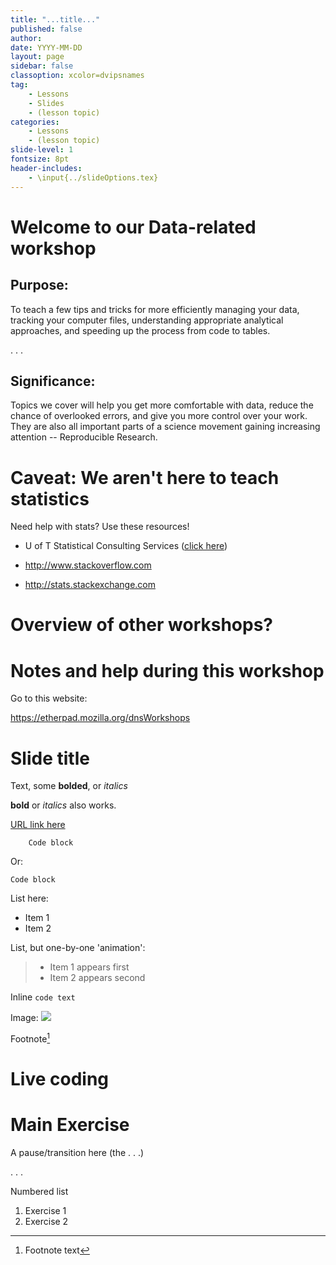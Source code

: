 ```yaml
---
title: "...title..."
published: false
author: 
date: YYYY-MM-DD
layout: page
sidebar: false
classoption: xcolor=dvipsnames
tag:
    - Lessons
    - Slides
    - (lesson topic)
categories:
    - Lessons
    - (lesson topic)
slide-level: 1
fontsize: 8pt
header-includes:
    - \input{../slideOptions.tex}
---
```

    
# Welcome to our Data-related workshop #

## Purpose: ##

To teach a few tips and tricks for more efficiently managing your
data, tracking your computer files, understanding appropriate
analytical approaches, and speeding up the process from code to
tables.

. . .

## Significance: ##

Topics we cover will help you get more comfortable with data, reduce
the chance of overlooked errors, and give you more control over your
work. They are also all important parts of a science movement gaining
increasing attention -- Reproducible Research.

# Caveat: We aren't here to teach statistics #

Need help with stats? Use these resources!

* U of T Statistical Consulting Services ([click here](http://www.utstat.toronto.edu/wordpress/?page_id=25))

* <http://www.stackoverflow.com>

* <http://stats.stackexchange.com>

# Overview of other workshops? #

# Notes and help during this workshop #

Go to this website:

<https://etherpad.mozilla.org/dnsWorkshops>

# Slide title #

Text, some **bolded**, or *italics*

__bold__ or _italics_ also works.

[URL link here](http://link/here.com)

```
    Code block
```

Or:

    Code block

List here:

* Item 1
* Item 2

List, but one-by-one 'animation':

> * Item 1 appears first
> * Item 2 appears second

Inline `code text`

Image:
![](../images/file.png)

Footnote[^1]

[^1]: Footnote text

# Live coding #

# Main Exercise #

A pause/transition here (the . . .)

. . .

Numbered list

1. Exercise 1
2. Exercise 2

